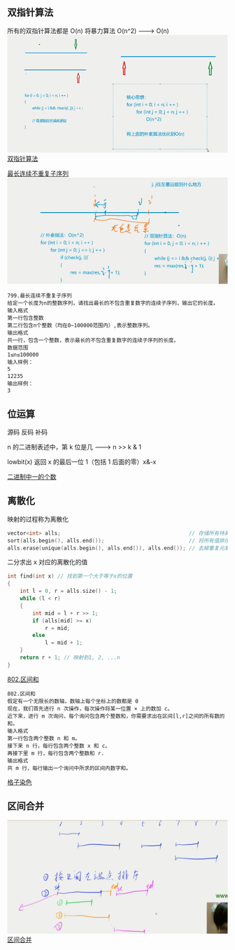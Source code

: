## 双指针算法

所有的双指针算法都是 O(n)
将暴力算法 O(n^2) ---> O(n)
![](image/2020-09-22-16-06-56.png)
[双指针算法](./双指针算法.cpp)

[最长连续不重复子序列](./最长连续不重复子序列.cpp)
![](image/2020-09-22-19-52-42.png)

```
799.最长连续不重复子序列
给定一个长度为n的整数序列，请找出最长的不包含重复数字的连续子序列，输出它的长度。
输入格式
第一行包含整数
第二行包含n个整数（均在0~100000范围内）,表示整数序列。
输出格式
共一行，包含一个整数，表示最长的不包含重复数字的连续子序列的长度。
数据范围
1≤n≤100000
输入样例：
5
12235
输出样例：
3
```

## 位运算

源码 反码 补码

n 的二进制表述中，第 k 位是几 ---> n >> k & 1

lowbit(x) 返回 x 的最后一位 1（包括 1 后面的零）x&-x

[二进制中一的个数](./二进制中一的个数.cpp)

## 离散化

映射的过程称为离散化

```cpp
vector<int> alls;                                         // 存储所有待离散化的值
sort(alls.begin(), alls.end());                           // 将所有值排序
alls.erase(unique(alls.begin(), alls.end()), alls.end()); // 去掉重复元素
```

二分求出 x 对应的离散化的值

```cpp
int find(int x) // 找到第一个大于等于x的位置
{
    int l = 0, r = alls.size() - 1;
    while (l < r)
    {
        int mid = l + r >> 1;
        if (alls[mid] >= x)
            r = mid;
        else
            l = mid + 1;
    }
    return r + 1; // 映射到1, 2, ...n
}
```

[802.区间和](./区间和.cpp)

```
802.区间和
假定有一个无限长的数轴，数轴上每个坐标上的数都是 0
现在，我们首先进行 n 次操作，每次操作将某一位置 × 上的数加 c。
近下来，进行 m 次询问，每个询问包含两个整数和，你需要求出在区间[l,r]之间的所有数的和。
输入格式
第一行包含两个整数 n 和 m。
接下来 n 行，每行包含两个整数 x 和 c。
再接下里 m 行，每行包含两个整数和 r.
输出格式
共 m 行，每行输出一个询问中所求的区间内数字和。

```

[格子染色](https://www.acwing.com/problem/content/761/)

## 区间合并

![](image/2020-09-22-22-12-06.png)
[区间合并](./区间合并.cpp)
